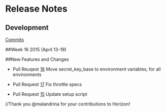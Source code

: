 # Release Notes

## Development

[Commits](https://github.com/stellar/horizon/commits/master)

##Week 16 2015 (April 13-19)

##New Features and Changes

 - Pull Reuqest [16](https://github.com/stellar/horizon/pull/16) Move secret_key_base to environment variables, for all environments

 - Pull Request [17](https://github.com/stellar/horizon/pull/17) Fix throttle specs

 - Pull Request [15](https://github.com/stellar/horizon/pull/15) Update setup script

 //Thank you @malandrina for your contributions to Horizon!




